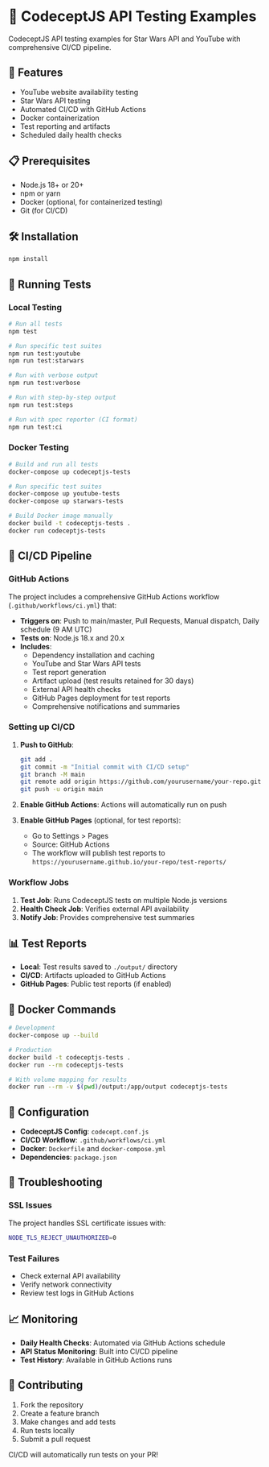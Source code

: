 # 🧪 CodeceptJS API Testing Examples

CodeceptJS API testing examples for Star Wars API and YouTube with comprehensive CI/CD pipeline.

## 🚀 Features

- YouTube website availability testing
- Star Wars API testing
- Automated CI/CD with GitHub Actions
- Docker containerization
- Test reporting and artifacts
- Scheduled daily health checks

## 📋 Prerequisites

- Node.js 18+ or 20+
- npm or yarn
- Docker (optional, for containerized testing)
- Git (for CI/CD)

## 🛠️ Installation

```bash
npm install
```

## 🧪 Running Tests

### Local Testing

```bash
# Run all tests
npm test

# Run specific test suites
npm run test:youtube
npm run test:starwars

# Run with verbose output
npm run test:verbose

# Run with step-by-step output
npm run test:steps

# Run with spec reporter (CI format)
npm run test:ci
```

### Docker Testing

```bash
# Build and run all tests
docker-compose up codeceptjs-tests

# Run specific test suites
docker-compose up youtube-tests
docker-compose up starwars-tests

# Build Docker image manually
docker build -t codeceptjs-tests .
docker run codeceptjs-tests
```

## 🔄 CI/CD Pipeline

### GitHub Actions

The project includes a comprehensive GitHub Actions workflow (`.github/workflows/ci.yml`) that:

- **Triggers on**: Push to main/master, Pull Requests, Manual dispatch, Daily schedule (9 AM UTC)
- **Tests on**: Node.js 18.x and 20.x
- **Includes**:
  - Dependency installation and caching
  - YouTube and Star Wars API tests
  - Test report generation
  - Artifact upload (test results retained for 30 days)
  - External API health checks
  - GitHub Pages deployment for test reports
  - Comprehensive notifications and summaries

### Setting up CI/CD

1. **Push to GitHub**:
   ```bash
   git add .
   git commit -m "Initial commit with CI/CD setup"
   git branch -M main
   git remote add origin https://github.com/yourusername/your-repo.git
   git push -u origin main
   ```

2. **Enable GitHub Actions**: Actions will automatically run on push

3. **Enable GitHub Pages** (optional, for test reports):
   - Go to Settings > Pages
   - Source: GitHub Actions
   - The workflow will publish test reports to `https://yourusername.github.io/your-repo/test-reports/`

### Workflow Jobs

1. **Test Job**: Runs CodeceptJS tests on multiple Node.js versions
2. **Health Check Job**: Verifies external API availability
3. **Notify Job**: Provides comprehensive test summaries

## 📊 Test Reports

- **Local**: Test results saved to `./output/` directory
- **CI/CD**: Artifacts uploaded to GitHub Actions
- **GitHub Pages**: Public test reports (if enabled)

## 🐳 Docker Commands

```bash
# Development
docker-compose up --build

# Production
docker build -t codeceptjs-tests .
docker run --rm codeceptjs-tests

# With volume mapping for results
docker run --rm -v $(pwd)/output:/app/output codeceptjs-tests
```

## 🔧 Configuration

- **CodeceptJS Config**: `codecept.conf.js`
- **CI/CD Workflow**: `.github/workflows/ci.yml`
- **Docker**: `Dockerfile` and `docker-compose.yml`
- **Dependencies**: `package.json`

## 🚨 Troubleshooting

### SSL Issues
The project handles SSL certificate issues with:
```bash
NODE_TLS_REJECT_UNAUTHORIZED=0
```

### Test Failures
- Check external API availability
- Verify network connectivity
- Review test logs in GitHub Actions

## 📈 Monitoring

- **Daily Health Checks**: Automated via GitHub Actions schedule
- **API Status Monitoring**: Built into CI/CD pipeline
- **Test History**: Available in GitHub Actions runs

## 🤝 Contributing

1. Fork the repository
2. Create a feature branch
3. Make changes and add tests
4. Run tests locally
5. Submit a pull request

CI/CD will automatically run tests on your PR!
